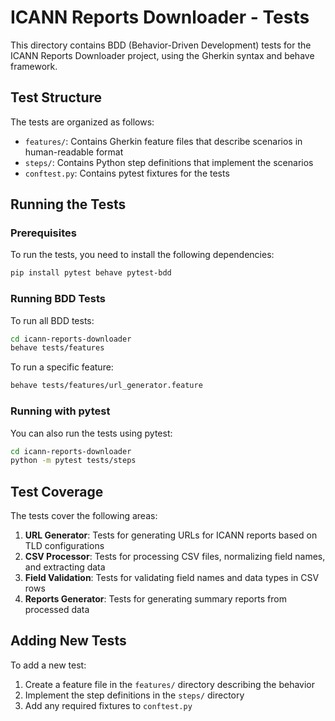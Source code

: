 # ICANN Reports Downloader - Tests

This directory contains BDD (Behavior-Driven Development) tests for the ICANN Reports Downloader project, using the Gherkin syntax and behave framework.

## Test Structure

The tests are organized as follows:

- `features/`: Contains Gherkin feature files that describe scenarios in human-readable format
- `steps/`: Contains Python step definitions that implement the scenarios
- `conftest.py`: Contains pytest fixtures for the tests

## Running the Tests

### Prerequisites

To run the tests, you need to install the following dependencies:

```bash
pip install pytest behave pytest-bdd
```

### Running BDD Tests

To run all BDD tests:

```bash
cd icann-reports-downloader
behave tests/features
```

To run a specific feature:

```bash
behave tests/features/url_generator.feature
```

### Running with pytest

You can also run the tests using pytest:

```bash
cd icann-reports-downloader
python -m pytest tests/steps
```

## Test Coverage

The tests cover the following areas:

1. **URL Generator**: Tests for generating URLs for ICANN reports based on TLD configurations
2. **CSV Processor**: Tests for processing CSV files, normalizing field names, and extracting data
3. **Field Validation**: Tests for validating field names and data types in CSV rows
4. **Reports Generator**: Tests for generating summary reports from processed data

## Adding New Tests

To add a new test:

1. Create a feature file in the `features/` directory describing the behavior
2. Implement the step definitions in the `steps/` directory
3. Add any required fixtures to `conftest.py`